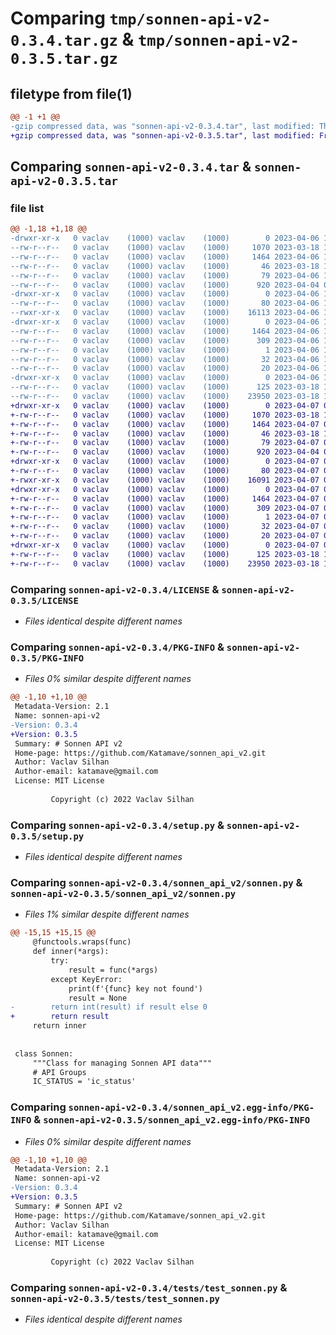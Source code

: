 # Comparing `tmp/sonnen-api-v2-0.3.4.tar.gz` & `tmp/sonnen-api-v2-0.3.5.tar.gz`

## filetype from file(1)

```diff
@@ -1 +1 @@
-gzip compressed data, was "sonnen-api-v2-0.3.4.tar", last modified: Thu Apr  6 16:05:26 2023, max compression
+gzip compressed data, was "sonnen-api-v2-0.3.5.tar", last modified: Fri Apr  7 08:43:10 2023, max compression
```

## Comparing `sonnen-api-v2-0.3.4.tar` & `sonnen-api-v2-0.3.5.tar`

### file list

```diff
@@ -1,18 +1,18 @@
-drwxr-xr-x   0 vaclav    (1000) vaclav    (1000)        0 2023-04-06 16:05:26.982996 sonnen-api-v2-0.3.4/
--rw-r--r--   0 vaclav    (1000) vaclav    (1000)     1070 2023-03-18 16:25:33.000000 sonnen-api-v2-0.3.4/LICENSE
--rw-r--r--   0 vaclav    (1000) vaclav    (1000)     1464 2023-04-06 16:05:26.982996 sonnen-api-v2-0.3.4/PKG-INFO
--rw-r--r--   0 vaclav    (1000) vaclav    (1000)       46 2023-03-18 16:25:33.000000 sonnen-api-v2-0.3.4/README.md
--rw-r--r--   0 vaclav    (1000) vaclav    (1000)       79 2023-04-06 16:05:26.982996 sonnen-api-v2-0.3.4/setup.cfg
--rw-r--r--   0 vaclav    (1000) vaclav    (1000)      920 2023-04-04 08:51:51.000000 sonnen-api-v2-0.3.4/setup.py
-drwxr-xr-x   0 vaclav    (1000) vaclav    (1000)        0 2023-04-06 16:05:26.982996 sonnen-api-v2-0.3.4/sonnen_api_v2/
--rw-r--r--   0 vaclav    (1000) vaclav    (1000)       80 2023-04-06 16:05:23.000000 sonnen-api-v2-0.3.4/sonnen_api_v2/__init__.py
--rwxr-xr-x   0 vaclav    (1000) vaclav    (1000)    16113 2023-04-06 16:00:47.000000 sonnen-api-v2-0.3.4/sonnen_api_v2/sonnen.py
-drwxr-xr-x   0 vaclav    (1000) vaclav    (1000)        0 2023-04-06 16:05:26.982996 sonnen-api-v2-0.3.4/sonnen_api_v2.egg-info/
--rw-r--r--   0 vaclav    (1000) vaclav    (1000)     1464 2023-04-06 16:05:26.000000 sonnen-api-v2-0.3.4/sonnen_api_v2.egg-info/PKG-INFO
--rw-r--r--   0 vaclav    (1000) vaclav    (1000)      309 2023-04-06 16:05:26.000000 sonnen-api-v2-0.3.4/sonnen_api_v2.egg-info/SOURCES.txt
--rw-r--r--   0 vaclav    (1000) vaclav    (1000)        1 2023-04-06 16:05:26.000000 sonnen-api-v2-0.3.4/sonnen_api_v2.egg-info/dependency_links.txt
--rw-r--r--   0 vaclav    (1000) vaclav    (1000)       32 2023-04-06 16:05:26.000000 sonnen-api-v2-0.3.4/sonnen_api_v2.egg-info/requires.txt
--rw-r--r--   0 vaclav    (1000) vaclav    (1000)       20 2023-04-06 16:05:26.000000 sonnen-api-v2-0.3.4/sonnen_api_v2.egg-info/top_level.txt
-drwxr-xr-x   0 vaclav    (1000) vaclav    (1000)        0 2023-04-06 16:05:26.982996 sonnen-api-v2-0.3.4/tests/
--rw-r--r--   0 vaclav    (1000) vaclav    (1000)      125 2023-03-18 16:25:33.000000 sonnen-api-v2-0.3.4/tests/__init__.py
--rw-r--r--   0 vaclav    (1000) vaclav    (1000)    23950 2023-03-18 16:25:33.000000 sonnen-api-v2-0.3.4/tests/test_sonnen.py
+drwxr-xr-x   0 vaclav    (1000) vaclav    (1000)        0 2023-04-07 08:43:10.688086 sonnen-api-v2-0.3.5/
+-rw-r--r--   0 vaclav    (1000) vaclav    (1000)     1070 2023-03-18 16:25:33.000000 sonnen-api-v2-0.3.5/LICENSE
+-rw-r--r--   0 vaclav    (1000) vaclav    (1000)     1464 2023-04-07 08:43:10.688086 sonnen-api-v2-0.3.5/PKG-INFO
+-rw-r--r--   0 vaclav    (1000) vaclav    (1000)       46 2023-03-18 16:25:33.000000 sonnen-api-v2-0.3.5/README.md
+-rw-r--r--   0 vaclav    (1000) vaclav    (1000)       79 2023-04-07 08:43:10.688086 sonnen-api-v2-0.3.5/setup.cfg
+-rw-r--r--   0 vaclav    (1000) vaclav    (1000)      920 2023-04-04 08:51:51.000000 sonnen-api-v2-0.3.5/setup.py
+drwxr-xr-x   0 vaclav    (1000) vaclav    (1000)        0 2023-04-07 08:43:10.684753 sonnen-api-v2-0.3.5/sonnen_api_v2/
+-rw-r--r--   0 vaclav    (1000) vaclav    (1000)       80 2023-04-07 08:42:49.000000 sonnen-api-v2-0.3.5/sonnen_api_v2/__init__.py
+-rwxr-xr-x   0 vaclav    (1000) vaclav    (1000)    16091 2023-04-07 08:42:49.000000 sonnen-api-v2-0.3.5/sonnen_api_v2/sonnen.py
+drwxr-xr-x   0 vaclav    (1000) vaclav    (1000)        0 2023-04-07 08:43:10.684753 sonnen-api-v2-0.3.5/sonnen_api_v2.egg-info/
+-rw-r--r--   0 vaclav    (1000) vaclav    (1000)     1464 2023-04-07 08:43:10.000000 sonnen-api-v2-0.3.5/sonnen_api_v2.egg-info/PKG-INFO
+-rw-r--r--   0 vaclav    (1000) vaclav    (1000)      309 2023-04-07 08:43:10.000000 sonnen-api-v2-0.3.5/sonnen_api_v2.egg-info/SOURCES.txt
+-rw-r--r--   0 vaclav    (1000) vaclav    (1000)        1 2023-04-07 08:43:10.000000 sonnen-api-v2-0.3.5/sonnen_api_v2.egg-info/dependency_links.txt
+-rw-r--r--   0 vaclav    (1000) vaclav    (1000)       32 2023-04-07 08:43:10.000000 sonnen-api-v2-0.3.5/sonnen_api_v2.egg-info/requires.txt
+-rw-r--r--   0 vaclav    (1000) vaclav    (1000)       20 2023-04-07 08:43:10.000000 sonnen-api-v2-0.3.5/sonnen_api_v2.egg-info/top_level.txt
+drwxr-xr-x   0 vaclav    (1000) vaclav    (1000)        0 2023-04-07 08:43:10.688086 sonnen-api-v2-0.3.5/tests/
+-rw-r--r--   0 vaclav    (1000) vaclav    (1000)      125 2023-03-18 16:25:33.000000 sonnen-api-v2-0.3.5/tests/__init__.py
+-rw-r--r--   0 vaclav    (1000) vaclav    (1000)    23950 2023-03-18 16:25:33.000000 sonnen-api-v2-0.3.5/tests/test_sonnen.py
```

### Comparing `sonnen-api-v2-0.3.4/LICENSE` & `sonnen-api-v2-0.3.5/LICENSE`

 * *Files identical despite different names*

### Comparing `sonnen-api-v2-0.3.4/PKG-INFO` & `sonnen-api-v2-0.3.5/PKG-INFO`

 * *Files 0% similar despite different names*

```diff
@@ -1,10 +1,10 @@
 Metadata-Version: 2.1
 Name: sonnen-api-v2
-Version: 0.3.4
+Version: 0.3.5
 Summary: # Sonnen API v2
 Home-page: https://github.com/Katamave/sonnen_api_v2.git
 Author: Vaclav Silhan
 Author-email: katamave@gmail.com
 License: MIT License
         
         Copyright (c) 2022 Vaclav Silhan
```

### Comparing `sonnen-api-v2-0.3.4/setup.py` & `sonnen-api-v2-0.3.5/setup.py`

 * *Files identical despite different names*

### Comparing `sonnen-api-v2-0.3.4/sonnen_api_v2/sonnen.py` & `sonnen-api-v2-0.3.5/sonnen_api_v2/sonnen.py`

 * *Files 1% similar despite different names*

```diff
@@ -15,15 +15,15 @@
     @functools.wraps(func)
     def inner(*args):
         try:
             result = func(*args)
         except KeyError:
             print(f'{func} key not found')
             result = None
-        return int(result) if result else 0
+        return result
     return inner
 
 
 class Sonnen:
     """Class for managing Sonnen API data"""
     # API Groups
     IC_STATUS = 'ic_status'
```

### Comparing `sonnen-api-v2-0.3.4/sonnen_api_v2.egg-info/PKG-INFO` & `sonnen-api-v2-0.3.5/sonnen_api_v2.egg-info/PKG-INFO`

 * *Files 0% similar despite different names*

```diff
@@ -1,10 +1,10 @@
 Metadata-Version: 2.1
 Name: sonnen-api-v2
-Version: 0.3.4
+Version: 0.3.5
 Summary: # Sonnen API v2
 Home-page: https://github.com/Katamave/sonnen_api_v2.git
 Author: Vaclav Silhan
 Author-email: katamave@gmail.com
 License: MIT License
         
         Copyright (c) 2022 Vaclav Silhan
```

### Comparing `sonnen-api-v2-0.3.4/tests/test_sonnen.py` & `sonnen-api-v2-0.3.5/tests/test_sonnen.py`

 * *Files identical despite different names*

